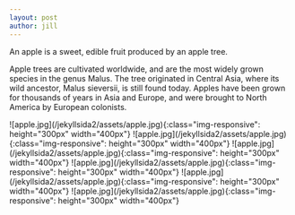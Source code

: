 ```yaml
---
layout: post
author: jill
---
```

An apple is a sweet, edible fruit produced by an apple tree.

Apple trees are cultivated worldwide, and are the most widely grown species in
the genus Malus. The tree originated in Central Asia, where its wild ancestor,
Malus sieversii, is still found today. Apples have been grown for thousands of
years in Asia and Europe, and were brought to North America by European
colonists.
<div></div>
![apple.jpg](/jekyllsida2/assets/apple.jpg){:class="img-responsive": height="300px" width="400px"}
![apple.jpg](/jekyllsida2/assets/apple.jpg){:class="img-responsive": height="300px" width="400px"}
![apple.jpg](/jekyllsida2/assets/apple.jpg){:class="img-responsive": height="300px" width="400px"}
![apple.jpg](/jekyllsida2/assets/apple.jpg){:class="img-responsive": height="300px" width="400px"}
![apple.jpg](/jekyllsida2/assets/apple.jpg){:class="img-responsive": height="300px" width="400px"}
![apple.jpg](/jekyllsida2/assets/apple.jpg){:class="img-responsive": height="300px" width="400px"}


